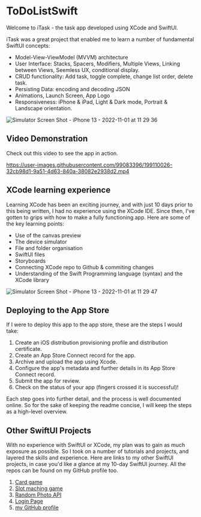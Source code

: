 # ToDoListSwift

Welcome to iTask - the task app developed using XCode and SwiftUI.

iTask was a great project that enabled me to learn a number of fundamental SwiftUI concepts:

- Model-View-ViewModel (MVVM) architecture
- User Interface: Stacks, Spacers, Modifiers, Multiple Views, Linking between Views, Seemless UX, conditional display.
- CRUD functionality: Add task, toggle complete, change list order, delete task.
- Persisting Data: encoding and decoding JSON
- Animations, Launch Screen, App Logo
- Responsiveness: iPhone & iPad, Light & Dark mode, Portrait & Landscape orientation.

![Simulator Screen Shot - iPhone 13 - 2022-11-01 at 11 29 36](https://user-images.githubusercontent.com/99083396/199213961-ba6f6a4e-0558-413b-9c5f-e327a4b71517.png)


## Video Demonstration

Check out this video to see the app in action.

https://user-images.githubusercontent.com/99083396/199110026-32cb98d1-9a51-4d63-840a-38082e2938d2.mp4


## XCode learning experience

Learning XCode has been an exciting journey, and with just 10 days prior to this being written, I had no experience using the XCode IDE. Since then, I've gotten to grips with how to make a fully functioning app. Here are some of the key learning points:

- Use of the canvas preview
- The device simulator
- File and folder organisation
- SwiftUI files
- Storyboards
- Connecting XCode repo to Github & commiting changes
- Understanding of the Swift Programming language (syntax) and the XCode library 

![Simulator Screen Shot - iPhone 13 - 2022-11-01 at 11 29 47](https://user-images.githubusercontent.com/99083396/199213984-e0694f43-6ed1-44fc-88e2-605db6d87639.png)

## Deploying to the App Store

If I were to deploy this app to the app store, these are the steps I would take:

1. Create an iOS distribution provisioning profile and distribution certificate.
2. Create an App Store Connect record for the app.
3. Archive and upload the app using Xcode.
4. Configure the app's metadata and further details in its App Store Connect record.
5. Submit the app for review.
6. Check on the status of your app (fingers crossed it is successful)!

Each step goes into further detail, and the process is well documented online. So for the sake of keeping the readme concise, I will keep the steps as a high-level overview.

## Other SwiftUI Projects

With no experience with SwiftUI or XCode, my plan was to gain as much exposure as possible. So I took on a number of tutorials and projects, and layered the skills and experience. Here are links to my other SwiftUI projects, in case you'd like a glance at my 10-day SwiftUI journey. All the repos can be found on my GitHub profile too. 

1. [Card game](https://github.com/leoarthurwall/FirstSwift)
2. [Slot maching game](https://github.com/leoarthurwall/SecondSwiftProject)
3. [Random Photo API](https://github.com/leoarthurwall/SwiftRandomPhoto)
4. [Login Page](https://github.com/leoarthurwall/LogInSwift)
5. [my GitHub profile](https://github.com/leoarthurwall)
